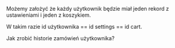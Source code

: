Możemy założyć że każdy użytkownik będzie miał jeden rekord z ustawieniami i jeden z koszykiem.

W takim razie id użytkownika == id settings == id cart.

Jak zrobić historie zamówień użytkownika?
